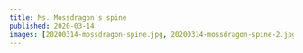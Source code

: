 ```yaml
---
title: Ms. Mossdragon's spine
published: 2020-03-14
images: [20200314-mossdragon-spine.jpg, 20200314-mossdragon-spine-2.jpg]
---
```

